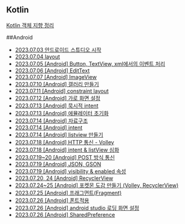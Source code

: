 ## Kotlin
<a href="https://danyoujeong.tistory.com/138">Kotlin 객체 지향 정리</a>

##Android
- <a href="https://danyoujeong.tistory.com/139">2023.07.03 안드로이드 스튜디오 시작</a>
- <a href="https://danyoujeong.tistory.com/141">2023.07.04 layout</a>
- <a href="https://danyoujeong.tistory.com/142">2023.07.05 [Android] Button, TextView, xml에서의 이벤트 처리</a>
- <a href="https://danyoujeong.tistory.com/145">2023.07.06 [Android] EditText</a>
- <a href="https://danyoujeong.tistory.com/146">2023.07.07 [Android] ImageView</a>
- <a href="https://danyoujeong.tistory.com/149">2023.07.10 [Android] 갤러리 만들기</a>
- <a href="https://danyoujeong.tistory.com/150">2023.07.11 [Android] constraint layout</a>
- <a href="https://danyoujeong.tistory.com/152">2023.07.12 [Android] 가로 화면 설정</a>
- <a href="https://danyoujeong.tistory.com/155">2023.07.13 [Android] 묵시적 intent</a>
- <a href="https://danyoujeong.tistory.com/154">2023.07.13 [Android] 에뮬레이터 초기화</a>
- <a href="https://danyoujeong.tistory.com/156">2023.07.14 [Android] 자료구조</a>
- <a href="https://danyoujeong.tistory.com/157">2023.07.14 [Android] intent</a>
- <a href="https://danyoujeong.tistory.com/158">2023.07.14 [Android] listview 만들기</a>
- <a href="https://danyoujeong.tistory.com/159">2023.07.18 [Android] HTTP 통신 - Volley</a>
- <a href="https://danyoujeong.tistory.com/160">2023.07.18 [Android] intent & listView 심화</a>
- <a href="https://danyoujeong.tistory.com/161">2023.07.19~20 [Android] POST 방식 통신</a>
- <a href="https://danyoujeong.tistory.com/162">2023.07.19 [Android] JSON, GSON</a>
- <a href="https://danyoujeong.tistory.com/163">2023.07.19 [Android] visibility & enabled 속성</a>
- <a href="https://danyoujeong.tistory.com/165">2023.07.20, 24 [Android] RecyclerView</a>
- <a href="https://danyoujeong.tistory.com/166">2023.07.24~25 [Android] 포켓몬 도감 만들기 (Volley, RecyclerView)</a>
- <a href="https://danyoujeong.tistory.com/167">2023.07.25 [Android] 프래그먼트(Fragment)</a>
- <a href="https://danyoujeong.tistory.com/168">2023.07.26 [Android] 폰트적용</a>
- <a href="https://danyoujeong.tistory.com/169">2023.07.26 [Android] android studio 로딩 화면 설정</a>
- <a href="https://danyoujeong.tistory.com/170">2023.07.26 [Android] SharedPreference</a>

